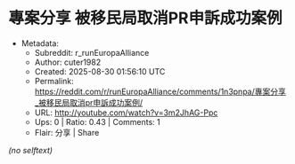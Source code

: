 # 專案分享 被移民局取消PR申訴成功案例

- Metadata:
  - Subreddit: r_runEuropaAlliance
  - Author: cuter1982
  - Created: 2025-08-30 01:56:10 UTC
  - Permalink: https://reddit.com/r/runEuropaAlliance/comments/1n3pnpa/專案分享_被移民局取消pr申訴成功案例/
  - URL: http://youtube.com/watch?v=3m2JhAG-Ppc
  - Ups: 0 | Ratio: 0.43 | Comments: 1
  - Flair: 分享 | Share

_(no selftext)_
